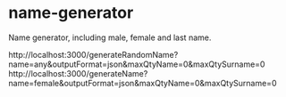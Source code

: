 # name-generator
Name generator, including male, female and last name.

http://localhost:3000/generateRandomName?name=any&outputFormat=json&maxQtyName=0&maxQtySurname=0
http://localhost:3000/generateName?name=female&outputFormat=json&maxQtyName=0&maxQtySurname=0
